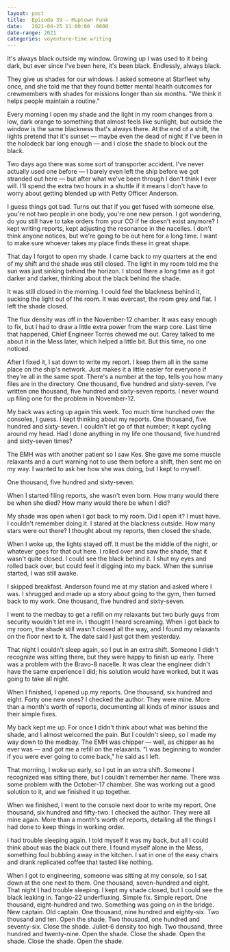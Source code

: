 ```yaml
---
layout: post
title:	Episode 39 — Muptown Funk
date:   2021-04-25 11:00:00 -0600
date-range: 2021
categories: voyenture-time writing
---
```


It's always black outside my window. Growing up I was used to it being dark, but ever since I've been here, it's been black. Endlessly, always black. 

They give us shades for our windows. I asked someone at Starfleet why once, and she told me that they found better mental health outcomes for crewmembers with shades for missions longer than six months. "We think it helps people maintain a routine."

Every morning I open my shade and the light in my room changes from a low, dark orange to something that almost feels like sunlight, but outside the window is the same blackness that's always there. At the end of a shift, the lights pretend that it's sunset — maybe even the dead of night if I've been in the holodeck bar long enough — and I close the shade to block out the black.

Two days ago there was some sort of transporter accident. I've never actually used one before — I barely even left the ship before we got stranded out here — but after what we've been through I don't think I ever will. I'll spend the extra two hours in a shuttle if it means I don't have to worry about getting blended up with Petty Officer Anderson.

I guess things got bad. Turns out that if you get fused with someone else, you're not two people in one body, you're one new person. I got wondering, do you still have to take orders from your CO if he doesn't exist anymore? I kept writing reports, kept adjusting the resonance in the nacelles. I don't think anyone notices, but we're going to be out here for a long time. I want to make sure whoever takes my place finds these in great shape.

That day I forgot to open my shade. I came back to my quarters at the end of my shift and the shade was still closed. The light in my room told me the sun was just sinking behind the horizon. I stood there a long time as it got darker and darker, thinking about the black behind the shade. 

It was still closed in the morning. I could feel the blackness behind it, sucking the light out of the room. It was overcast, the room grey and flat. I left the shade closed.

The flux density was off in the November-12 chamber. It was easy enough to fix, but I had to draw a little extra power from the warp core. Last time that happened, Chief Engineer Torres chewed me out. Carey talked to me about it in the Mess later, which helped a little bit. But this time, no one noticed.

After I fixed it, I sat down to write my report. I keep them all in the same place on the ship's network. Just makes it a little easier for everyone if they're all in the same spot. There's a number at the top, tells you how many files are in the directory. One thousand, five hundred and sixty-seven. I've written one thousand, five hundred and sixty-seven reports. I never wound up filing one for the problem in November-12.

My back was acting up again this week. Too much time hunched over the consoles, I guess. I kept thinking about my reports. One thousand, five hundred and sixty-seven. I couldn't let go of that number; it kept cycling around my head. Had I done anything in my life one thousand, five hundred and sixty-seven times? 

The EMH was with another patient so I saw Kes. She gave me some muscle relaxants and a curt warning not to use them before a shift, then sent me on my way. I wanted to ask her how she was doing, but I kept to myself. 

One thousand, five hundred and sixty-seven.

When I started filing reports, she wasn't even born. How many would there be when she died? How many would there be when I did?

My shade was open when I got back to my room. Did I open it? I must have. I couldn't remember doing it. I stared at the blackness outside. How many stars were out there? I thought about my reports, then closed the shade.

When I woke up, the lights stayed off. It must be the middle of the night, or whatever goes for that out here. I rolled over and saw the shade, that it wasn't quite closed. I could see the black behind it. I shut my eyes and rolled back over, but could feel it digging into my back. When the sunrise started, I was still awake.

I skipped breakfast. Anderson found me at my station and asked where I was. I shrugged and made up a story about going to the gym, then turned back to my work. One thousand, five hundred and sixty-seven.

I went to the medbay to get a refill on my relaxants but two burly guys from security wouldn't let me in. I thought I heard screaming. When I got back to my room, the shade still wasn't closed all the way, and I found my relaxants on the floor next to it. The date said I just got them yesterday.

That night I couldn't sleep again, so I put in an extra shift. Someone I didn't recognize was sitting there, but they were happy to finish up early. There was a problem with the Bravo-8 nacelle. It was clear the engineer didn't have the same experience I did; his solution would have worked, but it was going to take all night.

When I finished, I opened up my reports. One thousand, six hundred and eight. Forty one new ones? I checked the author. They were mine. More than a month's worth of reports, documenting all kinds of minor issues and their simple fixes. 

My back kept me up. For once I didn't think about what was behind the shade, and I almost welcomed the pain. But I couldn't sleep, so I made my way down to the medbay. The EMH was chipper — well, as chipper as he ever was — and got me a refill on the relaxants. "I was beginning to wonder if you were ever going to come back," he said as I left.

That morning, I woke up early, so I put in an extra shift. Someone I recognized was sitting there, but I couldn't remember her name. There was some problem with the October-17 chamber. She was working out a good solution to it, and we finished it up together. 

When we finished, I went to the console next door to write my report. One thousand, six hundred and fifty-two. I checked the author. They were all mine again. More than a month's worth of reports, detailing all the things I had done to keep things in working order.

I had trouble sleeping again. I told myself it was my back, but all I could think about was the black out there. I found myself alone in the Mess, something foul bubbling away in the kitchen. I sat in one of the easy chairs and drank replicated coffee that tasted like nothing.

When I got to engineering, someone was sitting at my console, so I sat down at the one next to them. One thousand, seven-hundred and eight. That night I had trouble sleeping. I kept my shade closed, but I could see the black leaking in. Tango-22 underfluxing. Simple fix. Simple report. One thousand, eight-hundred and two. Something was going on in the bridge. New captain. Old captain. One thousand, nine hundred and eighty-six. Two thousand and ten. Open the shade. Two thousand, one hundred and seventy-six. Close the shade. Juliet-6 density too high. Two thousand, three hundred and twenty-nine. Open the shade. Close the shade. Open the shade. Close the shade. Open the shade.